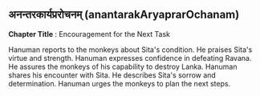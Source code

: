 ## अनन्तरकार्यप्ररोचनम् (anantarakAryaprarOchanam)
**Chapter Title** : Encouragement for the Next Task

Hanuman reports to the monkeys about Sita's condition. He praises Sita's virtue and strength. Hanuman expresses confidence in defeating Ravana. He assures the monkeys of his capability to destroy Lanka. Hanuman shares his encounter with Sita. He describes Sita's sorrow and determination. Hanuman urges the monkeys to plan the next steps.